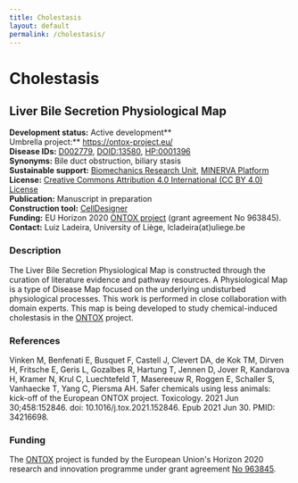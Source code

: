 ```yaml
---
title: Cholestasis
layout: default
permalink: /cholestasis/
---
```


# Cholestasis

## Liver Bile Secretion Physiological Map

**Development status:** Active development**\
Umbrella project:** <https://ontox-project.eu/>\
**Disease IDs:** [D002779](https://meshb.nlm.nih.gov/record/ui?ui=D002779), [DOID:13580](https://www.ebi.ac.uk/ols4/ontologies/doid/classes?obo_id=DOID%3A13580), [HP:0001396](https://www.ebi.ac.uk/ols/ontologies/mondo/terms?iri=http%3A%2F%2Fpurl.obolibrary.org%2Fobo%2FHP_0001396)\
**Synonyms:** Bile duct obstruction, biliary stasis\
**Sustainable support:** [Biomechanics Research Unit](http://www.biomech.ulg.ac.be/), [MINERVA Platform](https://minerva.pages.uni.lu/)\
**License:** [Creative Commons Attribution 4.0 International (CC BY 4.0) License](https://creativecommons.org/licenses/by/4.0/)\
**Publication:** Manuscript in preparation\
**Construction tool:** [CellDesigner](https://www.celldesigner.org/)\
**Funding:** EU Horizon 2020 [ONTOX project](https://ontox-project.eu/) (grant agreement No 963845).\
**Contact:** Luiz Ladeira, University of Liège, lcladeira(at)uliege.be

### Description

The Liver Bile Secretion Physiological Map is constructed through the curation of literature evidence and pathway resources. A Physiological Map is a type of Disease Map focused on the underlying undisturbed physiological processes. This work is performed in close collaboration with domain experts. This map is being developed to study chemical-induced cholestasis in the [ONTOX](https://ontox-project.eu/) project.

### References

Vinken M, Benfenati E, Busquet F, Castell J, Clevert DA, de Kok TM, Dirven H, Fritsche E, Geris L, Gozalbes R, Hartung T, Jennen D, Jover R, Kandarova H, Kramer N, Krul C, Luechtefeld T, Masereeuw R, Roggen E, Schaller S, Vanhaecke T, Yang C, Piersma AH. Safer chemicals using less animals: kick-off of the European ONTOX project. Toxicology. 2021 Jun 30;458:152846. doi: 10.1016/j.tox.2021.152846. Epub 2021 Jun 30. PMID: 34216698.

### Funding

The [ONTOX](https://ontox-project.eu/) project is funded by the European Union's Horizon 2020 research and innovation programme under grant agreement [No 963845](https://doi.org/10.3030/963845).

